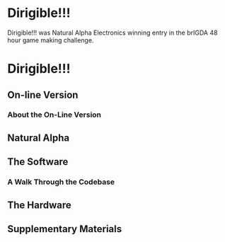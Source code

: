 Dirigible!!!
============

Dirigible!!! was Natural Alpha Electronics winning entry in the brIGDA 48 hour game making challenge.

# Dirigible!!!

## On-line Version

### About the On-Line Version

## Natural Alpha

## The Software

### A Walk Through the Codebase

## The Hardware

## Supplementary Materials
